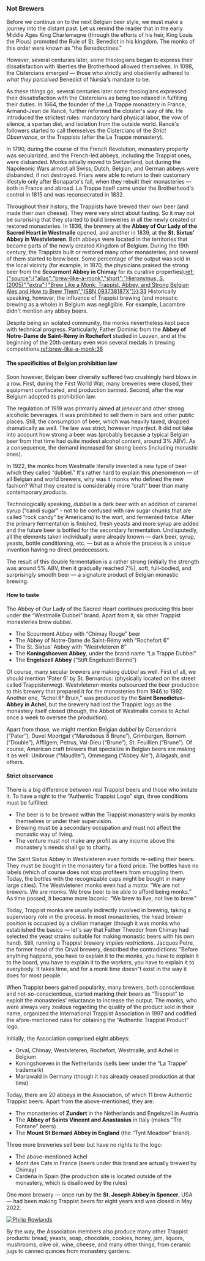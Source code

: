 ### Not Brewers

Before we continue on to the next Belgian beer style, we must make a journey into the  distant past. Let us remind the reader that in the early Middle Ages King Charlemagne (through the efforts of his heir, King Louis the Pious) promoted the Rule of St. Benedict in his kingdom. The monks of this order were known as “the Benedectines.”

However, several centuries later, some theologians began to express their dissatisfaction with liberties the Brotherhood allowed themselves. In 1098, the Cistercians emerged — those who strictly and obediently adhered to *what they perceived* Benedict of Nursia's mandate to be.

As these things go, several centuries later some theologians expressed their dissatisfaction with the Cistercians as being too relaxed in fulfilling their duties. In 1664, the founder of the La Trappe monastery in France, Armand-Jean de Rancé, further reformed the cloister's way of life. He introduced the strictest rules: mandatory hard physical labor, the vow of silence, a spartan diet, and isolation from the outside world. Rancé's followers started to call themselves the Cistercians of the *Strict Observance*, or the Trappists (after the La Trappe monastery).

In 1790, during the course of the French Revolution, monastery property was secularized, and the French-led abbeys, including the Trappist ones, were disbanded. Monks initially moved to Switzerland, but during the Napoleonic Wars almost all Swiss, Dutch, Belgian, and German abbeys were disbanded, if not destroyed. Friars were able to return to their customary lifestyle only after Bonaparte's fall, when they rebuilt their monasteries — both in France and abroad. La Trappe itself came under the Brotherhood's control in 1815 and was reconsecrated in 1832.

Throughout their history, the Trappists have brewed their own beer (and made their own cheese). They were very strict about fasting. So it may not be surprising that they started to build breweries in all the newly created or restored monasteries. In 1836, the brewery at the **Abbey of Our Lady of the Sacred Heart in Westmalle** opened, and another in 1839, at the **St. Sixtus' Abbey in Westvleteren**. Both abbeys were located in the territories that became parts of the newly created Kingdom of Belgium. During the 19th century, the Trappists built or restored many other monasteries, and several of them started to brew beer. Some percentage of the output was sold in the local vicinity (for example, in 1870, the physicians praised the strong beer from the **Scourmont Abbey in Chimay** for its curative properties).[ref:{"source":{"alias":"brew-like-a-monk","short":"Hieronymus, S. (2005)","extra":["Brew Like a Monk: Trappist, Abbey, and Strong Belgian Ales and How to Brew Them","ISBN 093738187X"]}}:33]() Historically speaking, however, the influence of Trappist brewing (and monastic brewing as a whole) in Belgium was negligible. For example, Lacambre didn't mention any abbey beers.

Despite being an isolated community, the monks nevertheless kept pace with technical progress. Particularly, Father Dominic from the **Abbey of Notre-Dame de Saint-Rémy in Rochefort** studied in Leuven, and at the beginning of the 20th century even won several medals in brewing competitions.[ref:brew-like-a-monk:36]()

#### The specificities of Belgian prohibition law

Soon however, Belgian beer diversity suffered two crushingly hard blows in a row. First, during the First World War, many breweries were closed, their equipment confiscated, and production banned. Second, after the war Belgium adopted its prohibition law.

The regulation of 1919 was primarily aimed at *jenever* and other strong alcoholic beverages. It was prohibited to sell them in bars and other public places. Still, the consumption of beer, which was heavily taxed, dropped dramatically as well. The law was strict, however *imperfect*. It did not take into account how strong a beer was (probably because a typical Belgian beer from that time had quite modest alcohol content, around 3% ABV). As a consequence, the demand increased for strong beers (including monastic ones).

In 1922, the monks from Westmalle literally invented a new type of beer which they called “dubbel.” It's rather hard to explain this phenomenon — of all Belgian and world brewers, why was it monks who defined the new fashion? What they created is considerably more “craft” beer than many contemporary *products*.

Technologically speaking, *dubbel* is a dark beer with an addition of caramel syrup (“candi sugar” - not to be confused with raw sugar chunks that are called “rock candy” by Americans) to the wort, and fermented twice. After the primary fermentation is finished, fresh yeasts and more syrup are added and the future beer is bottled for the secondary fermentation. Undisputedly, all the elements taken individually were already known — dark beer, syrup, yeasts, bottle conditioning, etc. — but as a whole the process is a unique invention having no direct predecessors.

The result of this double fermentation is a rather strong (initially the strength was around 5% ABV, then it gradually reached 7%), soft, full-bodied, and surprisingly smooth beer — a signature product of Belgian monastic brewing.

#### How to taste

The Abbey of Our Lady of the Sacred Heart continues producing this beer under the “Westmalle Dubbel” brand. Apart from it, six other Trappist monasteries brew *dubbel*.

  * The Scourmont Abbey with “Chimay Rouge” beer
  * The Abbey of Notre-Dame de Saint-Rémy with “Rochefort 6”
  * The St. Sixtus' Abbey with “Westvleteren 8”
  * The **Koningshoeven Abbey**, under the brand name “La Trappe Dubbel”
  * The **Engelszell Abbey** (“Stift Engelszell Benno”)

Of course, many secular brewers are making *dubbel* as well. First of all, we should mention 'Pater 6' by St. Bernardus: (physically located on the street called Trappistenweg). Westvleteren monks outsourced the beer production to this brewery that prepared it for the monasteries from 1946 to 1992. Another one, “Achel 8° Bruin,” was produced by the **Saint Benedictus-Abbey in Achel**, but the brewery had lost the Trappist logo as the monastery itself closed (though, the Abbot of Westmalle comes to Achel once a week to oversee the production).

Apart from those, we might mention Belgian *dubbel* by Corsendonk (“Pater”), Duvel Moortgat (“Maredsous 8 Brune”), Grimbergen, Bornem (“Double”), Affligem, Petrus, Val-Dieu (“Brune”), St. Feuillien (“Brune”). Of course, American craft brewers that specialize in Belgian beers are making it as well: Unibroue (“Maudite”), Ommegang (“Abbey Ale”), Allagash, and others.

#### Strict observance

There is a big difference between real Trappist beers and those who imitate it. To have a right to the “Authentic Trappist Logo” sign, three conditions must be fulfilled:

  * The beer is to be brewed within the Trappist monastery walls by monks themselves or under their supervision.
  * Brewing must be a secondary occupation and must not affect the monastic way of living.
  * The venture must not make any profit as any income above the monastery's needs shall go to charity.

The Saint Sixtus Abbey in Westvleteren even forbids re-selling their beers. They must be bought in the monastery for a fixed price. The bottles have no labels (which of course does not stop profiteers from smuggling them. Today, the bottles with the recognizable caps might be bought in many large cities). The Westvleteren monks even had a motto: “We are not brewers. We are monks. We brew beer to be able to afford being monks.” As time passed, it became more laconic: “We brew to live, not live to brew.”

Today, Trappist monks are usually indirectly involved in brewing, taking a supervisory role in the process. In most monasteries, the head brewer position is occupied by a civilian manager (though it was monks who established the basics — let's say that Father Theodor from Chimay had selected the yeast strains suitable for making monastic beers with his own hand). Still, running a Trappist brewery *implies restrictions*. Jacques Petre, the former head of the Orval brewery, described the contradictions: “Before anything happens, you have to explain it to the monks, you have to explain it to the board, you have to explain it to the workers, you have to explain it to everybody. It takes time, and for a monk time doesn”t exist in the way it does for most people.' 

When Trappist beers gained popularity, many brewers, both conscientious and not-so-conscientious, started marking their beers as “Trappist” to exploit the monasteries' reluctance to increase the output. The monks, who were always very zealous regarding the quality of the product sold in their name, organized the International Trappist Association in 1997 and codified the afore-mentioned rules for obtaining the “Authentic Trappist Product” logo.

Initially, the Association comprised eight abbeys: 
  * Orval, Chimay, Westvleteren, Rochefort, Westmalle, and Achel in Belgium
  * Koningshoeven in the Netherlands (sells beer under the “La Trappe” trademark)
  * Mariawald in Germany (though it has already ceased production at that time) 

Today, there are 20 abbeys in the Association, of which 11 brew Authentic Trappist beers. Apart from the above-mentioned, they are:
  * The monasteries of **Zundert** in the Netherlands and Engelszell in Austria
  * The **Abbey of Saints Vincent and Anastasius** in Italy (makes “Tre Fontane” beers)
  * The **Mount St Bernard Abbey in England** (the “Tynt Meadow” brand).

Three more breweries sell beer but have no rights to the logo: 
  * The above-mentioned Achel
  * Mont des Cats in France (beers under this brand are actually brewed by Chimay)
  * Cardeña in Spain (the production site is located outside of the monastery, which is disallowed by the rules)
  
One more brewery — once run by the **St. Joseph Abbey in Spencer**, USA — had been making Trappist beers for eight years and was closed in May 2022.

[![Philip Rowlands](/img/trappist-beers.jpg "11 Trappist beers. The orange-capped bottle with no label is Westvleteren XII")](https://commons.wikimedia.org/wiki/File:Trappist_Beer_2015-08-15.jpg)

By the way, the Association members also produce many other Trappist products: bread, yeasts, soap, chocolate, cookies, honey, jam, liquors, mushrooms, olive oil, wine, cheese, and many other things, from ceramic jugs to canned quinces from monastery gardens.